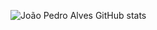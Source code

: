 ![João Pedro Alves GitHub stats](https://github-readme-stats.vercel.app/api?username=anuraghazra&show_icons=true&theme=transparent)

